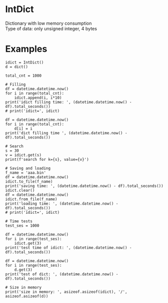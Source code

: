 # IntDict

Dictionary with low memory consumption  
Type of data: only unsigned integer, 4 bytes

# Examples
    idict = IntDict()
    d = dict()

    total_cnt = 1000

    # Filling
    df = datetime.datetime.now()
    for i in range(total_cnt):
        idict.append(i, i*10)
    print('idict filling time: ', (datetime.datetime.now() - df).total_seconds())
    # print('idict=', idict)

    df = datetime.datetime.now()
    for i in range(total_cnt):
        d[i] = i
    print('dict filling time ', (datetime.datetime.now() - df).total_seconds())

    # Search
    s = 30
    v = idict.get(s)
    print(f'search for k={s}, value={v}')

    # Saving and loading
    f_name = 'aaa.bin'
    df = datetime.datetime.now()
    idict.to_file(f_name)
    print('saving time: ', (datetime.datetime.now() - df).total_seconds())
    idict.clear()
    df = datetime.datetime.now()
    idict.from_file(f_name)
    print('loading time: ', (datetime.datetime.now() - df).total_seconds())
    # print('idict=', idict)

    # Time tests
    test_ses = 1000

    df = datetime.datetime.now()
    for i in range(test_ses):
        idict.get(3)
    print('test time of idict: ', (datetime.datetime.now() - df).total_seconds())

    df = datetime.datetime.now()
    for i in range(test_ses):
        d.get(3)
    print('test of dict: ', (datetime.datetime.now() - df).total_seconds())

    # Size in memory
    print('size in memory: ', asizeof.asizeof(idict), '/', asizeof.asizeof(d))
